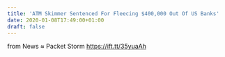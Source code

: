```yaml
---
title: 'ATM Skimmer Sentenced For Fleecing $400,000 Out Of US Banks'
date: 2020-01-08T17:49:00+01:00
draft: false
---
```


  
  
from News ≈ Packet Storm https://ift.tt/35yuaAh